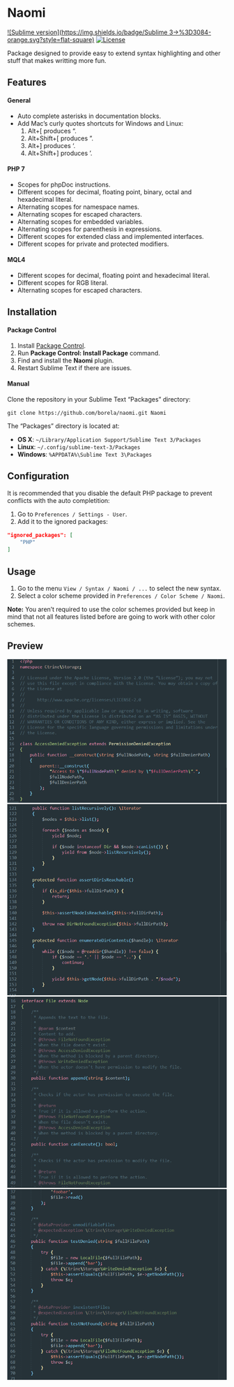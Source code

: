 # Naomi

[![Sublime version](https://img.shields.io/badge/Sublime 3->%3D3084-orange.svg?style=flat-square)][sublime]
[![License](http://img.shields.io/:license-apache-blue.svg?style=flat-square)](LICENSE.md)

Package designed to provide easy to extend syntax highlighting and other stuff
that makes writting more fun.

## Features

#### General

* Auto complete asterisks in documentation blocks.
* Add Mac’s curly quotes shortcuts for Windows and Linux:
    1. Alt+[ produces “.
    2. Alt+Shift+[ produces ”.
    3. Alt+] produces ‘.
    4. Alt+Shift+] produces ’.

#### PHP 7

* Scopes for phpDoc instructions.
* Different scopes for decimal, floating point, binary, octal and hexadecimal
literal.
* Alternating scopes for namespace names.
* Alternating scopes for escaped characters.
* Alternating scopes for embedded variables.
* Alternating scopes for parenthesis in expressions.
* Different scopes for extended class and implemented interfaces.
* Different scopes for private and protected modifiers.

#### MQL4

* Different scopes for decimal, floating point and hexadecimal literal.
* Different scopes for RGB literal.
* Alternating scopes for escaped characters.

## Installation

#### Package Control

1. Install [Package Control](https://packagecontrol.io/installation).
2. Run **Package Control: Install Package** command.
3. Find and install the **Naomi** plugin.
4. Restart Sublime Text if there are issues.

#### Manual

Clone the repository in your Sublime Text “Packages” directory:

    git clone https://github.com/borela/naomi.git Naomi

The “Packages” directory is located at:

* **OS X**: `~/Library/Application Support/Sublime Text 3/Packages`
* **Linux**: `~/.config/sublime-text-3/Packages`
* **Windows**: `%APPDATA%\Sublime Text 3\Packages`

## Configuration

It is recommended that you disable the default PHP package to prevent conflicts
with the auto completition:

1. Go to `Preferences / Settings - User`.
2. Add it to the ignored packages:

```json
"ignored_packages": [
    "PHP"
]
```

## Usage

1. Go to the menu `View / Syntax / Naomi / ...` to select the new syntax.
2. Select a color scheme provided in `Preferences / Color Scheme / Naomi`.

**Note:** You aren’t required to use the color schemes provided but keep in mind
that not all features listed before are going to work with other color schemes.

## Preview

![Candyman PHP 7 preview 1](./preview/php7/candyman-1.png)
![Candyman PHP 7 preview 2](./preview/php7/candyman-2.png)
![Candyman PHP 7 preview 3](./preview/php7/candyman-3.png)
![Candyman PHP 7 preview 4](./preview/php7/candyman-4.png)

[sublime]: http://www.sublimetext.com/
